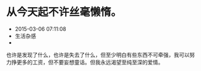 # 从今天起不许丝毫懒惰。
- 2015-03-06 07:11:08
- 生活杂感
- 

<!--markdown-->也许是发现了什么，也许是失去了什么，但至少明白有些东西不可牵强，我可以努力挣更多的工资，但不要妄想童话。但我永远渴望至纯至深的爱情。